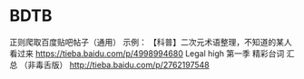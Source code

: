 # BDTB
正则爬取百度贴吧帖子（通用）
示例：
【科普】二次元术语整理，不知道的某人看过来
https://tieba.baidu.com/p/4998994680
Legal high 第一季 精彩台词 汇总 （非毒舌版）
http://tieba.baidu.com/p/2762197548
